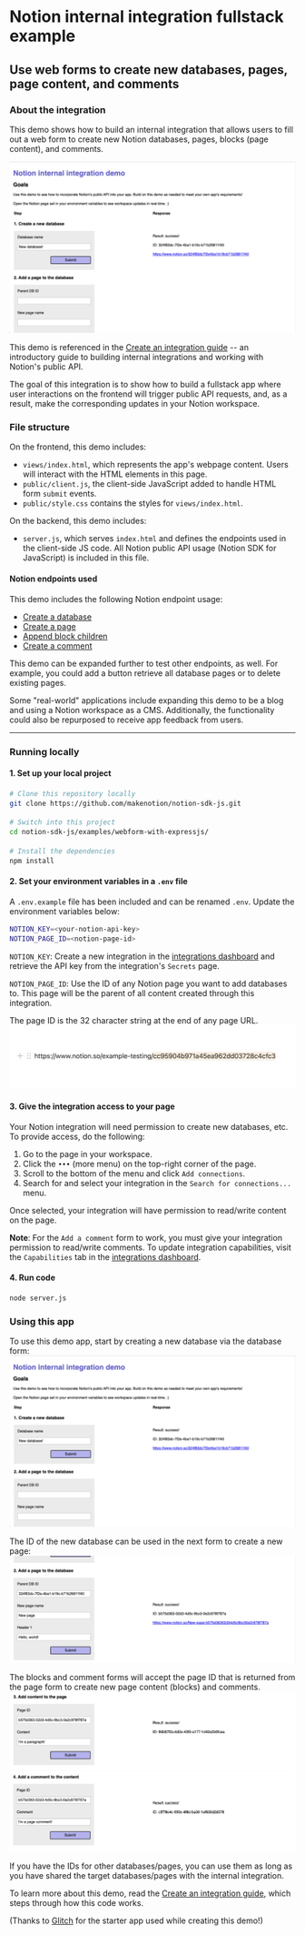 # Notion internal integration fullstack example

## Use web forms to create new databases, pages, page content, and comments

### About the integration

This demo shows how to build an internal integration that allows users to fill out a web form to create new Notion databases, pages, blocks (page content), and comments.

![Database form submitted successfully](./public/assets/homescreen.png)

This demo is referenced in the [Create an integration guide](https://developers.notion.com/docs/create-a-notion-integration) -- an introductory guide to building internal integrations and working with Notion's public API.

The goal of this integration is to show how to build a fullstack app where user interactions on the frontend will trigger public API requests, and, as a result, make the corresponding updates in your Notion workspace.

### File structure

On the frontend, this demo includes:

- `views/index.html`, which represents the app's webpage content. Users will interact with the HTML elements in this page.
- `public/client.js`, the client-side JavaScript added to handle HTML form `submit` events.
- `public/style.css` contains the styles for `views/index.html`.

On the backend, this demo includes:

- `server.js`, which serves `index.html` and defines the endpoints used in the client-side JS code. All Notion public API usage (Notion SDK for JavaScript) is included in this file.

#### Notion endpoints used

This demo includes the following Notion endpoint usage:

- [Create a database](https://developers.notion.com/reference/create-a-database)
- [Create a page](https://developers.notion.com/reference/post-page)
- [Append block children](https://developers.notion.com/reference/patch-block-children)
- [Create a comment](https://developers.notion.com/reference/create-a-comment)

This demo can be expanded further to test other endpoints, as well. For example, you could add a button retrieve all database pages or to delete existing pages.

Some "real-world" applications include expanding this demo to be a blog and using a Notion workspace as a CMS. Additionally, the functionality could also be repurposed to receive app feedback from users.

---

### Running locally

#### 1. Set up your local project

```zsh
# Clone this repository locally
git clone https://github.com/makenotion/notion-sdk-js.git

# Switch into this project
cd notion-sdk-js/examples/webform-with-expressjs/

# Install the dependencies
npm install
```

#### 2. Set your environment variables in a `.env` file

A `.env.example` file has been included and can be renamed `.env`. Update the environment variables below:

```zsh
NOTION_KEY=<your-notion-api-key>
NOTION_PAGE_ID=<notion-page-id>
```

`NOTION_KEY`: Create a new integration in the [integrations dashboard](https://www.notion.com/my-integrations) and retrieve the API key from the integration's `Secrets` page.

`NOTION_PAGE_ID`: Use the ID of any Notion page you want to add databases to. This page will be the parent of all content created through this integration.

The page ID is the 32 character string at the end of any page URL.
![A Notion page URL with the ID highlighted](./public/assets//page_id.png)

#### 3. Give the integration access to your page

Your Notion integration will need permission to create new databases, etc. To provide access, do the following:

1. Go to the page in your workspace.
2. Click the `•••` (more menu) on the top-right corner of the page.
3. Scroll to the bottom of the menu and click `Add connections`.
4. Search for and select your integration in the `Search for connections...` menu.

Once selected, your integration will have permission to read/write content on the page.

**Note**: For the `Add a comment` form to work, you must give your integration permission to read/write comments. To update integration capabilities, visit the `Capabilities` tab in the [integrations dashboard](https://www.notion.com/my-integrations).

#### 4. Run code

```zsh
node server.js
```

### Using this app

To use this demo app, start by creating a new database via the database form:
![Database form UI](./public/assets/homescreen.png)

The ID of the new database can be used in the next form to create a new page:
![Page form UI](./public/assets/pageform.png)

The blocks and comment forms will accept the page ID that is returned from the page form to create new page content (blocks) and comments.
![Blocks form UI](./public/assets/blocksform.png)
![Comments form UI](./public/assets/commentform.png)

If you have the IDs for other databases/pages, you can use them as long as you have shared the target databases/pages with the internal integration.

To learn more about this demo, read the [Create an integration guide](https://developers.notion.com/docs/create-a-notion-integration), which steps through how this code works.

(Thanks to [Glitch](https://glitch.com/) for the starter app used while creating this demo!)
